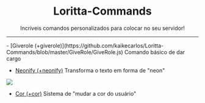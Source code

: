 <p align="center">
  <h1 align="center">Loritta-Commands</h1>
  <p align="center">Incriveis comandos personalizados para colocar no seu servidor!</p>
  <hr></hr>
</p>
- [Giverole (+giverole)](https://github.com/kaikecarlos/Loritta-Commands/blob/master/GiveRole/GiveRole.js) Comando básico de dar cargo

- [Neonify (+neonify)](https://github.com/kaikecarlos/Loritta-Commands/blob/master/Neonify/neonify.js) Transforma o texto em forma de "neon"

<img src="https://media.discordapp.net/attachments/398987569485971466/582710004793081867/unknown-1.png">

- [Cor (+cor)](https://github.com/kaikecarlos/Loritta-Commands/blob/master/cor/cor.js) Sistema de "mudar a cor do usuário"
